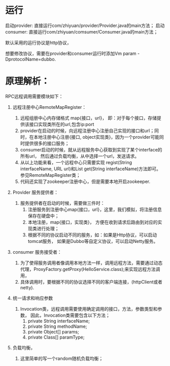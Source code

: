 

# 运行
启动provider: 直接运行com/zhiyuan/provider/Provider.java的main方法；
启动consumer: 直接运行com/zhiyuan/comsumer/Consumer.java的main方法；

默认采用的运行协议是http协议，

想要修改协议，需要在provider和consumer运行时添加Vm param -DprotocolName=dubbo.

# 原理解析：

RPC远程调用需要模块如下：

1. 远程注册中心RemoteMapRegister：
    1. 远程组册中心内存储格式 map{接口，url}， 即：对于每个接口，存储提供该接口实现类所在的url,包含ip:port  
    2. provider在启动的时候，向远程注册中心注册自己实现的接口和url；同时，在本地注册中心注册{接口, object实现类}，因为一个provider可能同时提供很多的接口服务；
    3. consumer启动的时候，就从远程服务中心获取到实现了某个interface的所有url， 然后通过负载均衡，从中选择一个url，发送请求。 
    4. 从以上功能来看，一个远程中心只需要实现 regist(String interfaceName, URL url)和List<URL> get(String interfaceName)方法即可。参见RemoteMapRegister类；
    5. 代码还实现了zookeeper注册中心，但是需要本地开启zookeeper.
     
2. Provider 服务提供者：
    1. 服务提供者在启动的时候，需要做三件时：
        1. 注册服务到注册中心map{接口，url}，这里，我们模拟，将注册信息保存在硬盘中；
        2. 本地注册，map{接口，实现类}， 方便在收到请求后路由到对应的实现类进行处理；
        3. 根据不同的协议启动不同的服务，如：如果是Http协议，可以启动tomcat服务， 如果是Dubbo等自定义协议，可以启动Netty服务。
        
        
3. consumer 服务接受者：
    1. 为了使得服务调用者像调用本地方法一样，调用远程方法，需要通过动态代理，ProxyFactory.getProxy(HelloService.class);来实现远程方法调用，
    2. 具体调用时，要根据不同的协议选择不同的客户端连接，(httpClient或者netty).
    
4. 统一请求和响应参数
    1. Invocation类，远程调用需要使用确定调用的接口，方法，参数类型和参数， 因此，Invocation类需要包含以下方法；
        1. private String interfaceName;
        2. private String methodName;
        3. private Object[] params;
        4. private Class[] paramType;    
    
5. 负载均衡，
    1. 这里简单的写一个random随机负载均衡；        
